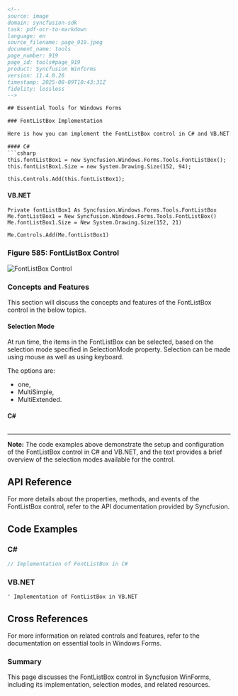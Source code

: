 ```html
<!-- 
source: image
domain: syncfusion-sdk
task: pdf-ocr-to-markdown
language: en
source_filename: page_919.jpeg
document_name: tools
page_number: 919
page_id: tools#page_919
product: Syncfusion Winforms
version: 11.4.0.26
timestamp: 2025-08-09T10:43:31Z
fidelity: lossless
--> 

## Essential Tools for Windows Forms

### FontListBox Implementation

Here is how you can implement the FontListBox control in C# and VB.NET:

#### C#
```csharp
this.fontListBox1 = new Syncfusion.Windows.Forms.Tools.FontListBox();
this.fontListBox1.Size = new System.Drawing.Size(152, 94);

this.Controls.Add(this.fontListBox1);
```

#### VB.NET
```vb.net
Private fontListBox1 As Syncfusion.Windows.Forms.Tools.FontListBox
Me.fontListBox1 = New Syncfusion.Windows.Forms.Tools.FontListBox()
Me.fontListBox1.Size = New System.Drawing.Size(152, 21)

Me.Controls.Add(Me.fontListBox1)
```

### Figure 585: FontListBox Control
![FontListBox Control](image.png)

### Concepts and Features

This section will discuss the concepts and features of the FontListBox control in the below topics.

#### Selection Mode

At run time, the items in the FontListBox can be selected, based on the selection mode specified in SelectionMode property. Selection can be made using mouse as well as using keyboard.

The options are:
- one,
- MultiSimple,
- MultiExtended.

#### C#
```csharp
```

---

**Note:** The code examples above demonstrate the setup and configuration of the FontListBox control in C# and VB.NET, and the text provides a brief overview of the selection modes available for the control.

## API Reference

For more details about the properties, methods, and events of the FontListBox control, refer to the API documentation provided by Syncfusion.

## Code Examples

### C#
```csharp
// Implementation of FontListBox in C#
```

### VB.NET
```vb.net
' Implementation of FontListBox in VB.NET
```

## Cross References

For more information on related controls and features, refer to the documentation on essential tools in Windows Forms.

### Summary

This page discusses the FontListBox control in Syncfusion WinForms, including its implementation, selection modes, and related resources.
```